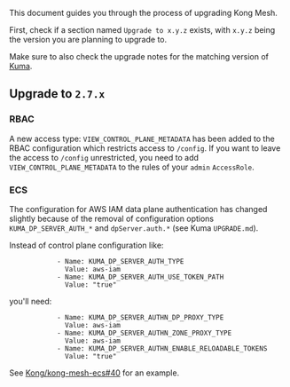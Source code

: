 This document guides you through the process of upgrading Kong Mesh.

First, check if a section named `Upgrade to x.y.z` exists,
with `x.y.z` being the version you are planning to upgrade to.

Make sure to also check the upgrade notes for the matching version of [Kuma](https://kuma.io/docs/latest/production/upgrades-tuning/upgrades).

## Upgrade to `2.7.x`

### RBAC

A new access type: `VIEW_CONTROL_PLANE_METADATA` has been added to the RBAC configuration which restricts access to `/config`.
If you want to leave the access to `/config` unrestricted, you need to add `VIEW_CONTROL_PLANE_METADATA` to the rules of your `admin` `AccessRole`.

### ECS

The configuration for AWS IAM data plane authentication has changed slightly
because of the removal of configuration options
`KUMA_DP_SERVER_AUTH_*` and `dpServer.auth.*` (see Kuma `UPGRADE.md`).

Instead of control plane configuration like:

```
            - Name: KUMA_DP_SERVER_AUTH_TYPE
              Value: aws-iam
            - Name: KUMA_DP_SERVER_AUTH_USE_TOKEN_PATH
              Value: "true"
```

you'll need:

```
            - Name: KUMA_DP_SERVER_AUTHN_DP_PROXY_TYPE
              Value: aws-iam
            - Name: KUMA_DP_SERVER_AUTHN_ZONE_PROXY_TYPE
              Value: aws-iam
            - Name: KUMA_DP_SERVER_AUTHN_ENABLE_RELOADABLE_TOKENS
              Value: "true"

```

See [Kong/kong-mesh-ecs#40](https://github.com/Kong/kong-mesh-ecs/pull/40) for an example.
